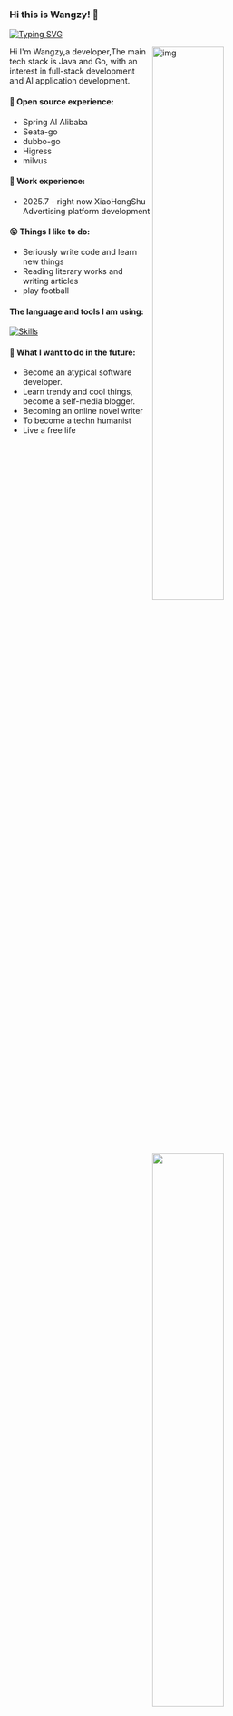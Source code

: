 ### Hi this is Wangzy! 👋

[![Typing SVG](https://readme-typing-svg.demolab.com?font=Fira+Code&pause=1000&width=435&lines=To+become+a+techn+humanist)](https://git.io/typing-svg)


<img align="right" alt="img" src="https://pic1.imgdb.cn/item/6851366658cb8da5c8553f0f.png" width="50%" height="auto" />
<img width="50%" align="right" src="https://streak-stats.demolab.com?user=Wangzy455&theme=tokyonight&hide_border=%E5%81%87&short_numbers=%E5%81%87" />



Hi I'm Wangzy,a developer,The main tech stack is Java and Go, with an interest in full-stack development and AI application development.

#### 🙋 Open source experience:
- Spring AI Alibaba
- Seata-go
- dubbo-go
- Higress
- milvus

#### 🚀 Work experience:
- 2025.7 - right now  XiaoHongShu Advertising platform development

#### 😝 Things I like to do:

- Seriously write code and learn new things 
- Reading literary works and writing articles
- play football

#### The language and tools I am using:
[![Skills](https://skillicons.dev/icons?i=java,go,c,rust,react,vue,unity)](https://github.com/AndriiMaliuta)


#### 🔭 What I want to do in the future:
- Become an atypical software developer.
- Learn trendy and cool things, become a self-media blogger.
- Becoming an online novel writer
- To become a techn humanist
- Live a free life
